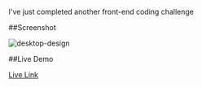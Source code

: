 I've just completed another front-end coding challenge

##Screenshot

![desktop-design](https://github.com/user-attachments/assets/ec70c4b4-e070-4a34-9424-ee601776c960)


##Live Demo

[Live Link](https://roobiwebdev.github.io/Day-26-Chat-app-CSS-illustration/)
